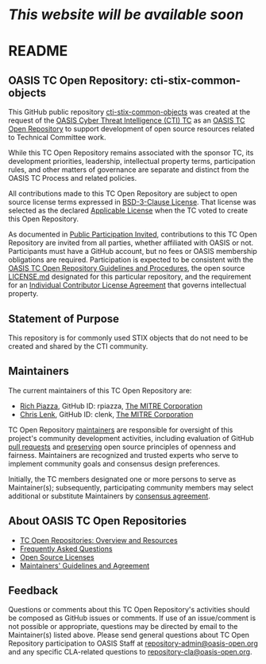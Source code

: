 # *****This website will be available soon*****

# README

## OASIS TC Open Repository: cti-stix-common-objects

This GitHub public repository [cti-stix-common-objects](https://github.com/oasis-open/cti-stix-common-objects) was created at the request of the [OASIS Cyber Threat Intelligence (CTI) TC](https://www.oasis-open.org/committees/cti/) as an [OASIS TC Open Repository](https://www.oasis-open.org/resources/open-repositories/) to support development of open source resources related to Technical Committee work.

While this TC Open Repository remains associated with the sponsor TC, its development priorities, leadership, intellectual property terms, participation rules, and other matters of governance are separate and distinct from the OASIS TC Process and related policies.

All contributions made to this TC Open Repository are subject to open source license terms expressed in [BSD-3-Clause License](https://www-legacy.oasis-open.org/sites/www.oasis-open.org/files/BSD-3-Clause.txt). That license was selected as the declared [Applicable License](https://www.oasis-open.org/resources/open-repositories/licenses) when the TC voted to create this Open Repository.

As documented in [Public Participation Invited](href="https://github.com/oasis-open/cti-stix-common-objects/blob/master/CONTRIBUTING.md#public-participation-invited), contributions to this TC Open Repository are invited from all parties, whether affiliated with OASIS or not. Participants must have a GitHub account, but no fees or OASIS membership obligations are required.  Participation is expected to be consistent with the [OASIS TC Open Repository Guidelines and Procedures](https://www.oasis-open.org/policies-guidelines/open-repositories), the open source [LICENSE.md](LICENSE.md) designated for this particular repository, and the requirement for an [Individual Contributor License Agreement](https://cla-assistant.io/oasis-open/Open-Repo-admin) that governs intellectual property.

## Statement of Purpose

This repository is for commonly used STIX objects that do not need to be created and shared by the CTI community.

## Maintainers

The current maintainers of this TC Open Repository are: 

* [Rich Piazza](mailto:rpiazza@mitre.org), GitHub ID: rpiazza, [The MITRE Corporation](https://www.mitre.org/)
* [Chris Lenk](mailto:clenk@mitre.org), GitHub ID: clenk, [The MITRE Corporation](https://www.mitre.org/)

TC Open Repository [maintainers](https://www.oasis-open.org/resources/open-repositories/maintainers-guide) are responsible for oversight of this project's community development activities, including evaluation of GitHub [pull requests](https://github.com/oasis-open/cti-stix-common-objects/blob/master/CONTRIBUTING.md#fork-and-pull-collaboration-model) and [preserving](https://www.oasis-open.org/policies-guidelines/open-repositories#repositoryManagement) open source principles of openness and fairness. Maintainers are recognized and trusted experts who serve to implement community goals and consensus design preferences.

Initially, the TC members designated one or more persons to serve as Maintainer(s); subsequently, participating community members may select additional or substitute Maintainers by [consensus agreement](https://www.oasis-open.org/resources/open-repositories/maintainers-guide#additionalMaintainers).

## About OASIS TC Open Repositories

* [TC Open Repositories: Overview and Resources](https://www.oasis-open.org/resources/open-repositories/)
* [Frequently Asked Questions](https://www.oasis-open.org/resources/open-repositories/faq)
* [Open Source Licenses](https://www.oasis-open.org/resources/open-repositories/licenses)
* [Maintainers' Guidelines and Agreement](https://www.oasis-open.org/resources/open-repositories/maintainers-guide)

## Feedback

Questions or comments about this TC Open Repository's activities should be composed as GitHub issues or comments. If use of an issue/comment is not possible or appropriate, questions may be directed by email to the Maintainer(s) listed above. Please send general questions about TC Open Repository participation to OASIS Staff at [repository-admin@oasis-open.org](mailto:repository-admin@oasis-open.org) and any specific CLA-related questions to [repository-cla@oasis-open.org](mailto:repository-cla@oasis-open.org).
